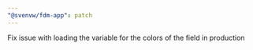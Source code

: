 ```yaml
---
"@svenvw/fdm-app": patch
---
```


Fix issue with loading the variable for the colors of the field in production
